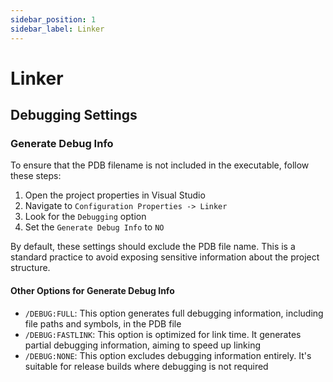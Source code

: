 ```yaml
---
sidebar_position: 1
sidebar_label: Linker
---
```


# Linker

## Debugging Settings

### Generate Debug Info

To ensure that the PDB filename is not included in the executable, follow these steps:

1. Open the project properties in Visual Studio
2. Navigate to ``Configuration Properties -> Linker``
3. Look for the ``Debugging`` option
4. Set the ``Generate Debug Info`` to ``NO``

By default, these settings should exclude the PDB file name.
This is a standard practice to avoid exposing sensitive information about the project structure.

#### Other Options for Generate Debug Info

- ``/DEBUG:FULL``: This option generates full debugging information, including file paths and symbols, in the PDB file
- ``/DEBUG:FASTLINK``: This option is optimized for link time. It generates partial debugging information, aiming to
  speed up linking
- ``/DEBUG:NONE``: This option excludes debugging information entirely. It's suitable for release builds where debugging
  is not required

